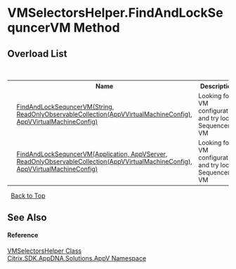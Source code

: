 # VMSelectorsHelper.FindAndLockSequncerVM Method 
 


## Overload List
&nbsp;<table><tr><th></th><th>Name</th><th>Description</th></tr><tr><td>![Public method](media/pubmethod.gif "Public method")![Static member](media/static.gif "Static member")</td><td><a href="M_Citrix_SDK_AppDNA_Solutions_AppV_VMSelectorsHelper_FindAndLockSequncerVM_1">FindAndLockSequncerVM(String, ReadOnlyObservableCollection(AppVVirtualMachineConfig), AppVVirtualMachineConfig)</a></td><td>
Looking for VM configuration and try lock Sequencer VM</td></tr><tr><td>![Public method](media/pubmethod.gif "Public method")![Static member](media/static.gif "Static member")</td><td><a href="M_Citrix_SDK_AppDNA_Solutions_AppV_VMSelectorsHelper_FindAndLockSequncerVM">FindAndLockSequncerVM(Application, AppVServer, ReadOnlyObservableCollection(AppVVirtualMachineConfig), AppVVirtualMachineConfig)</a></td><td>
Looking for VM configuration and try lock Sequencer VM</td></tr></table>&nbsp;
<a href="#vmselectorshelper.findandlocksequncervm-method">Back to Top</a>

## See Also


#### Reference
<a href="T_Citrix_SDK_AppDNA_Solutions_AppV_VMSelectorsHelper">VMSelectorsHelper Class</a><br /><a href="N_Citrix_SDK_AppDNA_Solutions_AppV">Citrix.SDK.AppDNA.Solutions.AppV Namespace</a><br />
